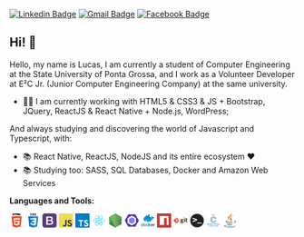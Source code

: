 <!--[![Github Badge](https://img.shields.io/badge/-Github-000?style=flat-square&logo=Github&logoColor=white&link=https://github.com/lucastadra)](https://github.com/lucastadra)-->
[![Linkedin Badge](https://img.shields.io/badge/-LinkedIn-blue?style=flat-square&logo=Linkedin&logoColor=white&link=https://www.linkedin.com/in/lucas-tadra-mainginski/)](https://www.linkedin.com/in/lucas-tadra-mainginski/)
[![Gmail Badge](https://img.shields.io/badge/-Gmail-c14438?style=flat-square&logo=Gmail&logoColor=white&link=mailto:lucastadra16@gmail.com)](mailto:lucastadra16@gmail.com)
[![Facebook Badge](https://img.shields.io/badge/-Facebook-blue?style=flat-square&logo=Facebook&logoColor=white&link=https://www.facebook.com/lucas.tadra.3)](https://www.facebook.com/lucas.tadra.3)
<!--[![Whatsapp Badge](https://img.shields.io/badge/-Whatsapp-4CA143?style=flat-square&labelColor=4CA143&logo=whatsapp&logoColor=white&link=https://api.whatsapp.com/send?phone=)](https://api.whatsapp.com/send?phone=)-->

## Hi! 👋

  Hello, my name is Lucas, I am currently a student of Computer Engineering at the State University of Ponta Grossa, and I work as a Volunteer Developer at E²C Jr. (Junior Computer Engineering Company) at the same university.

- :office_worker: I am currently working with HTML5 & CSS3 & JS + Bootstrap, JQuery, ReactJS & React Native + Node.js, WordPress;

And always studying and discovering the world of Javascript and Typescript, with:  
- :books: React Native, ReactJS, NodeJS and its entire ecosystem :heart:
- :books: Studying too: SASS, SQL Databases, Docker and Amazon Web Services

**Languages and Tools:**

<code><img height="25" src="https://raw.githubusercontent.com/github/explore/80688e429a7d4ef2fca1e82350fe8e3517d3494d/topics/html/html.png"></code>
<code><img height="25" src="https://raw.githubusercontent.com/github/explore/80688e429a7d4ef2fca1e82350fe8e3517d3494d/topics/css/css.png"></code>
<code><img height="25" src="https://raw.githubusercontent.com/github/explore/80688e429a7d4ef2fca1e82350fe8e3517d3494d/topics/bootstrap/bootstrap.png"></code>
<code><img height="25" src="https://raw.githubusercontent.com/github/explore/80688e429a7d4ef2fca1e82350fe8e3517d3494d/topics/javascript/javascript.png"></code>
<code><img height="25" src="https://raw.githubusercontent.com/github/explore/80688e429a7d4ef2fca1e82350fe8e3517d3494d/topics/typescript/typescript.png"></code>
<code><img height="25" src="https://raw.githubusercontent.com/github/explore/80688e429a7d4ef2fca1e82350fe8e3517d3494d/topics/react/react.png"></code>
<code><img height="25" src="https://raw.githubusercontent.com/github/explore/80688e429a7d4ef2fca1e82350fe8e3517d3494d/topics/nodejs/nodejs.png"></code>
<code><img height="25" src="https://raw.githubusercontent.com/github/explore/80688e429a7d4ef2fca1e82350fe8e3517d3494d/topics/eslint/eslint.png"></code>
<code><img height="25" src="https://raw.githubusercontent.com/github/explore/80688e429a7d4ef2fca1e82350fe8e3517d3494d/topics/docker/docker.png"></code>
<code><img height="25" src="https://raw.githubusercontent.com/github/explore/80688e429a7d4ef2fca1e82350fe8e3517d3494d/topics/npm/npm.png"></code>
<code><img height="25" src="https://raw.githubusercontent.com/github/explore/80688e429a7d4ef2fca1e82350fe8e3517d3494d/topics/git/git.png"></code>
<code><img height="25" src="https://raw.githubusercontent.com/github/explore/80688e429a7d4ef2fca1e82350fe8e3517d3494d/topics/terminal/terminal.png"></code>
<code><img height="25" src="https://raw.githubusercontent.com/github/explore/80688e429a7d4ef2fca1e82350fe8e3517d3494d/topics/c/c.png"></code>
<code><img height="25" src="https://raw.githubusercontent.com/github/explore/80688e429a7d4ef2fca1e82350fe8e3517d3494d/topics/java/java.png"></code>

<!--## My Stats-->

<!--![Github stats](https://github-readme-stats.vercel.app/api?username=lucastadra&show_icons=true&hide_border=true)
-->

<!-- :octocat: [fogeid.github.io](https://fogeid.github.io)-->
